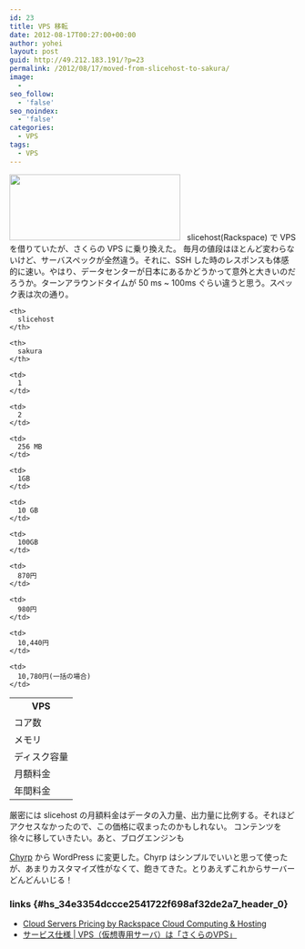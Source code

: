 ```yaml
---
id: 23
title: VPS 移転
date: 2012-08-17T00:27:00+00:00
author: yohei
layout: post
guid: http://49.212.183.191/?p=23
permalink: /2012/08/17/moved-from-slicehost-to-sakura/
image:
  - 
seo_follow:
  - 'false'
seo_noindex:
  - 'false'
categories:
  - VPS
tags:
  - VPS
---
```

[<img class="aligncenter size-medium wp-image-263" title="Logo_lockup_version-2 SPOT" src="http://www.gologo13.com/wp-content/uploads/2012/08/rackspace-300x116.jpg" alt="" width="300" height="116" />](http://www.gologo13.com/wp-content/uploads/2012/08/rackspace.jpg) &nbsp; slicehost(Rackspace) で VPS を借りていたが、さくらの VPS に乗り換えた。 毎月の値段はほとんど変わらないけど、サーバスペックが全然違う。それに、SSH した時のレスポンスも体感的に速い。やはり、データセンターが日本にあるかどうかって意外と大きいのだろうか。ターンアラウンドタイムが 50 ms ~ 100ms ぐらい違うと思う。スペック表は次の通り。 

<table>
  <tr>
    <th>
      VPS
    </th>
    
    <th>
      slicehost
    </th>
    
    <th>
      sakura
    </th>
  </tr>
  
  <tr>
    <td>
      コア数
    </td>
    
    <td>
      1
    </td>
    
    <td>
      2
    </td>
  </tr>
  
  <tr>
    <td>
      メモリ
    </td>
    
    <td>
      256 MB
    </td>
    
    <td>
      1GB
    </td>
  </tr>
  
  <tr>
    <td>
      ディスク容量
    </td>
    
    <td>
      10 GB
    </td>
    
    <td>
      100GB
    </td>
  </tr>
  
  <tr>
    <td>
      月額料金
    </td>
    
    <td>
      870円
    </td>
    
    <td>
      980円
    </td>
  </tr>
  
  <tr>
    <td>
      年間料金
    </td>
    
    <td>
      10,440円
    </td>
    
    <td>
      10,780円(一括の場合)
    </td>
  </tr>
</table> 厳密には slicehost の月額料金はデータの入力量、出力量に比例する。それほどアクセスなかったので、この価格に収まったのかもしれない。 コンテンツを徐々に移していきたい。あと、ブログエンジンも 

[Chyrp](http://chyrp.net/) から WordPress に変更した。Chyrp はシンプルでいいと思って使ったが、あまりカスタマイズ性がなくて、飽きてきた。とりあえずこれからサーバーどんどんいじる！ 

### links {#hs_34e3354dccce2541722f698af32de2a7_header_0}

  * [Cloud Servers Pricing by Rackspace Cloud Computing & Hosting](http://www.rackspace.com/cloud/public/servers/pricing/)
  * [サービス仕様 | VPS（仮想専用サーバ）は「さくらのVPS」](http://vps.sakura.ad.jp/specification.html)